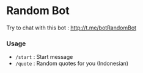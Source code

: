 # Random Bot

Try to chat with this bot : http://t.me/botRandomBot

### Usage

- `/start` : Start message
- `/quote` : Random quotes for you (Indonesian)